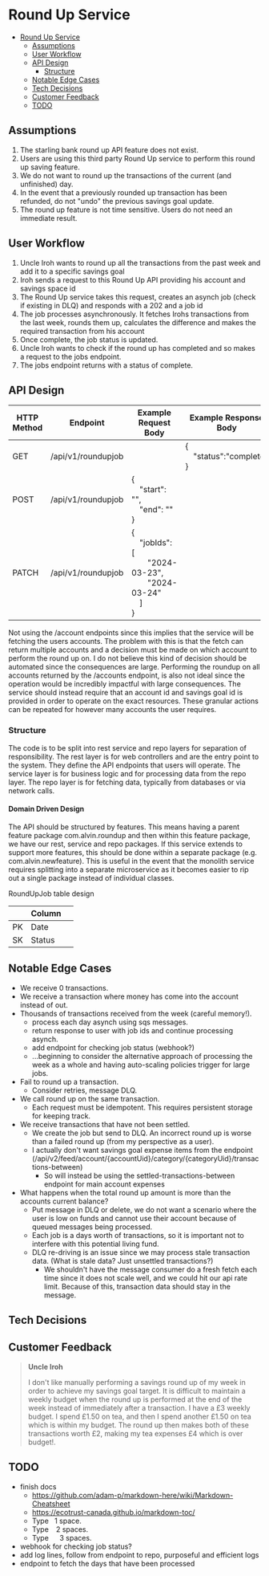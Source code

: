 
# Round Up Service
- [Round Up Service](#round-up-service)
    * [Assumptions](#assumptions)
    * [User Workflow](#user-workflow)
    * [API Design](#api-design)
        + [Structure](#structure)
    * [Notable Edge Cases](#notable-edge-cases)
    * [Tech Decisions](#tech-decisions)
    * [Customer Feedback](#customer-feedback)
    * [TODO](#todo)




## Assumptions
1. The starling bank round up API feature does not exist.
2. Users are using this third party Round Up service to perform this round up saving feature.
3. We do not want to round up the transactions of the current (and unfinished) day.
4. In the event that a previously rounded up transaction has been refunded, do not "undo" the previous savings goal update. 
5. The round up feature is not time sensitive. Users do not need an immediate result.


## User Workflow
1. Uncle Iroh wants to round up all the transactions from the past week and add it to a specific savings goal
2. Iroh sends a request to this Round Up API providing his account and savings space id
3. The Round Up service takes this request, creates an asynch job (check if existing in DLQ) and responds with a 202 and a job id
4. The job processes asynchronously. It fetches Irohs transactions from the last week, rounds them up, calculates the difference and makes the required transaction from his account
5. Once complete, the job status is updated.
6. Uncle Iroh wants to check if the round up has completed and so makes a request to the jobs endpoint.
7. The jobs endpoint returns with a status of complete.

## API Design

| HTTP Method | Endpoint           | Example Request Body                                                                                 | Example Response Body                 |
|-------------|--------------------|------------------------------------------------------------------------------------------------------|---------------------------------------|
| GET         | /api/v1/roundupjob |                                                                                                      | {<br/>&emsp;"status":"complete"<br/>} |
| POST        | /api/v1/roundupjob | {<br/>&emsp;"start": "",<br/>&emsp;"end": ""<br/>}                                                   |                                       |
| PATCH       | /api/v1/roundupjob | {<br/>&emsp;"jobIds": [<br/>&emsp;&emsp;"2024-03-23",<br/>&emsp;&emsp;"2024-03-24"<br/>&emsp;]<br/>} |                                       |


Not using the /account endpoints since this implies that the service will be fetching the users accounts.
The problem with this is that the fetch can return multiple accounts and a decision must be made on which account to perform the round up on.
I do not believe this kind of decision should be automated since the consequences are large.
Performing the roundup on all accounts returned by the /accounts endpoint, is also not ideal since the operation would be incredibly impactful with large consequences.
The service should instead require that an account id and savings goal id is provided in order to operate on the exact resources.
These granular actions can be repeated for however many accounts the user requires.


### Structure

The code is to be split into rest service and repo layers for separation of responsibility.
The rest layer is for web controllers and are the entry point to the system. They define the API endpoints that users will operate.
The service layer is for business logic and for processing data from the repo layer.
The repo layer is for fetching data, typically from databases or via network calls.

#### Domain Driven Design
The API should be structured by features.
This means having a parent feature package com.alvin.roundup and then within this feature package, we have our rest, service and repo packages.
If this service extends to support more features, this should be done within a separate package (e.g. com.alvin.newfeature).
This is useful in the event that the monolith service requires splitting into a separate microservice as it becomes easier to rip out a single package instead of individual classes.





RoundUpJob table design

|    | Column |        |
|----|--------|--------|
| PK | Date   |        |
| SK | Status |        |


## Notable Edge Cases
- We receive 0 transactions.
- We receive a transaction where money has come into the account instead of out.
- Thousands of transactions received from the week (careful memory!).
  - process each day asynch using sqs messages.
  - return response to user with job ids and continue processing asynch.
  - add endpoint for checking job status (webhook?)
  - ...beginning to consider the alternative approach of processing the week as a whole and having auto-scaling policies trigger for large jobs. 
- Fail to round up a transaction.
  - Consider retries, message DLQ.
- We call round up on the same transaction.
  - Each request must be idempotent. This requires persistent storage for keeping track.
- We receive transactions that have not been settled.
  - We create the job but send to DLQ. An incorrect round up is worse than a failed round up (from my perspective as a user).
  - I actually don't want savings goal expense items from the endpoint (/api/v2/feed/account/{accountUid}/category/{categoryUid}/transactions-between)
    - So will instead be using the settled-transactions-between endpoint for main account expenses
- What happens when the total round up amount is more than the accounts current balance?
  - Put message in DLQ or delete, we do not want a scenario where the user is low on funds and cannot use their account because of queued messages being processed. 
  - Each job is a days worth of transactions, so it is important not to interfere with this potential living fund. 
  - DLQ re-driving is an issue since we may process stale transaction data. (What is stale data? Just unsettled transactions?)
    - We shouldn't have the message consumer do a fresh fetch each time since it does not scale well, and we could hit our api rate limit. Because of this, transaction data should stay in the message.


## Tech Decisions


## Customer Feedback
>**Uncle Iroh**
> 
>I don't like manually performing a savings round up of my week in order to achieve my savings goal target.
It is difficult to maintain a weekly budget when the round up is performed at the end of the week instead of immediately after a transaction.
I have a £3 weekly budget. I spend £1.50 on tea, and then I spend another £1.50 on tea which is within my budget. The round up then makes both of these
transactions worth £2, making my tea expenses £4 which is over budget!.



## TODO

- finish docs
  - https://github.com/adam-p/markdown-here/wiki/Markdown-Cheatsheet
  - https://ecotrust-canada.github.io/markdown-toc/
  - Type &nbsp;  1 space. 
  - Type &ensp;  2 spaces. 
  - Type &emsp;  3 spaces.
- webhook for checking job status?
- add log lines, follow from endpoint to repo, purposeful and efficient logs
- endpoint to fetch the days that have been processed